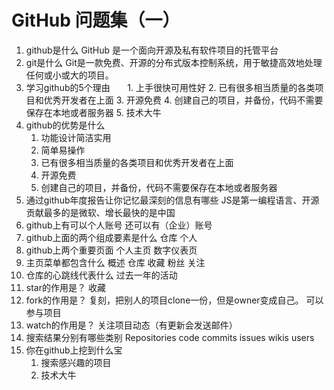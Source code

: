 # GitHub 问题集（一）
  1. github是什么
     GitHub 是一个面向开源及私有软件项目的托管平台
  2. git是什么
     Git是一款免费、开源的分布式版本控制系统，用于敏捷高效地处理任何或小或大的项目。
  3. 学习github的5个理由
       1. 上手很快可用性好
       2. 已有很多相当质量的各类项目和优秀开发者在上面
       3. 开源免费
       4. 创建自己的项目，并备份，代码不需要保存在本地或者服务器
       5. 技术大牛
  4. github的优势是什么
        1. 功能设计简洁实用
        2. 简单易操作
        3. 已有很多相当质量的各类项目和优秀开发者在上面
        4. 开源免费
        5. 创建自己的项目，并备份，代码不需要保存在本地或者服务器
  5. 通过github年度报告让你记忆最深刻的信息有哪些
     JS是第一编程语言、开源贡献最多的是微软、增长最快的是中国
  6. github上有可以个人账号 还可以有（企业）账号
  7. github上面的两个组成要素是什么
     仓库 个人
  8. github上两个重要页面
     个人主页 数字仪表页
  9. 主页菜单都包含什么
      概述 仓库 收藏 粉丝 关注
  10. 仓库的心跳线代表什么
      过去一年的活动
  11. star的作用是？
       收藏
  12. fork的作用是？
      复刻，把别人的项目clone一份，但是owner变成自己。 可以参与项目
  13. watch的作用是？
      关注项目动态（有更新会发送邮件）
  14. 搜索结果分别有哪些类别
      Repositories  code commits issues wikis users
  15. 你在github上挖到什么宝
        1. 搜索感兴趣的项目
        2. 技术大牛
